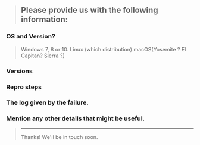 > Please provide us with the following information:
> ---------------------------------------------------------------

### OS and Version?
> Windows 7, 8 or 10. Linux (which distribution).macOS(Yosemite ? El Capitan? Sierra ?)

### Versions
  >

### Repro steps
  >

### The log given by the failure.
>

### Mention any other details that might be useful.

> ---------------------------------------------------------------
> Thanks! We'll be in touch soon.